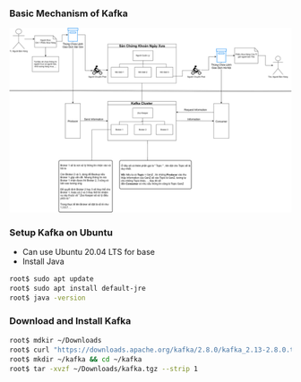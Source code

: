 ### Basic Mechanism of Kafka
![Text Description](Kafka.png)

### Setup Kafka on Ubuntu 
* Can use Ubuntu 20.04 LTS for base
* Install Java

```bash
root$ sudo apt update
root$ sudo apt install default-jre
root$ java -version
```

### Download and Install Kafka
```bash
root$ mdkir ~/Downloads
root$ curl "https://downloads.apache.org/kafka/2.8.0/kafka_2.13-2.8.0.tgz" -o ~/Downloads/kafka.tgz
root$ mkdir ~/kafka && cd ~/kafka
root$ tar -xvzf ~/Downloads/kafka.tgz --strip 1
```

